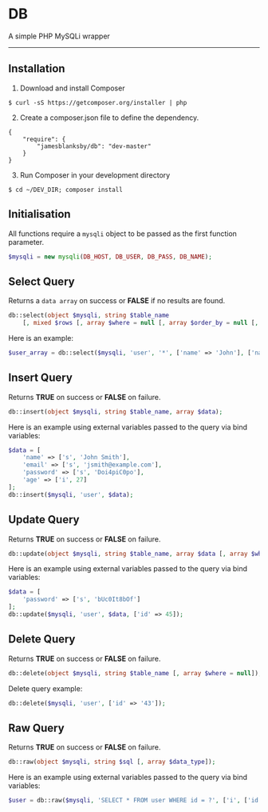DB
==
A simple PHP MySQLi wrapper

---

Installation
------------

1. Download and install Composer

```
$ curl -sS https://getcomposer.org/installer | php
```

2. Create a composer.json file to define the dependency.

```
{
    "require": {
        "jamesblanksby/db": "dev-master"
    }
}
```

3. Run Composer in your development directory

```
$ cd ~/DEV_DIR; composer install
```

## Initialisation
All functions require a `mysqli` object to be passed as the first function parameter.

```php
$mysqli = new mysqli(DB_HOST, DB_USER, DB_PASS, DB_NAME);
```

Select Query
------------

Returns a `data array` on success or **FALSE** if no results are found.
```php
db::select(object $mysqli, string $table_name 
	[, mixed $rows [, array $where = null [, array $order_by = null [, string $limit]]]]);
```
Here is an example:
```php
$user_array = db::select($mysqli, 'user', '*', ['name' => 'John'], ['name' => 'ASC'], '10');
```

Insert Query
------------

Returns **TRUE** on success or **FALSE** on failure.
```php
db::insert(object $mysqli, string $table_name, array $data);
```
Here is an example using external variables passed to the query via bind variables:
```php
$data = [
	'name' => ['s', 'John Smith'],
	'email' => ['s', 'jsmith@example.com'],
	'password' => ['s', 'Doi4piC0po'],
	'age' => ['i', 27]
];
db::insert($mysqli, 'user', $data);
```

Update Query
------------

Returns **TRUE** on success or **FALSE** on failure.
```php
db::update(object $mysqli, string $table_name, array $data [, array $where = null]);
```
Here is an example using external variables passed to the query via bind variables:
```php
$data = [
	'password' => ['s', 'bUc0It8bOf']
];
db::update($mysqli, 'user', $data, ['id' => 45]);
```

Delete Query
------------

Returns **TRUE** on success or **FALSE** on failure.
```php
db::delete(object $mysqli, string $table_name [, array $where = null]);
```

Delete query example:
```php
db::delete($mysqli, 'user', ['id' => '43']);
```
Raw Query
---------

Returns **TRUE** on success or **FALSE** on failure.
```php
db::raw(object $mysqli, string $sql [, array $data_type]);
```
Here is an example using external variables passed to the query via bind variables:
```php
$user = db::raw($mysqli, 'SELECT * FROM user WHERE id = ?', ['i', ['id'] => 45]);
```